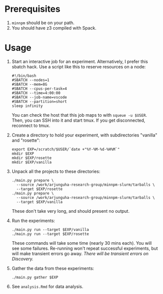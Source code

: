 # Prerequisites

1. `minnpm` should be on your path.
2. You should have z3 compiled with Spack.

# Usage

1. Start an interactive job for an experiment. Alternatively, I prefer this
   sbatch hack. Use a script like this to reserve resources on a node:

   ```
   #!/bin/bash
   #SBATCH --nodes=1
   #SBATCH --mem=8G
   #SBATCH --cpus-per-task=4
   #SBATCH --time=4:00:00
   #SBATCH --job-name=vscode
   #SBATCH --partition=short
   sleep infinity
   ```

   You can check the host that this job maps to with `squeue -u $USER`. Then,
   you can SSH into it and start tmux. If you get disconnected, reconnect to
   tmux.

2. Create a directory to hold your experiment, with subdirectories "vanilla"
   and "rosette":
   
   ```
   export EXP=/scratch/$USER/`date +"%Y-%M-%d-%H%M`"
   mkdir $EXP
   mkdir $EXP/rosette
   mkdir $EXP/vanilla
   ```

3. Unpack all the projects to these directories:

   ```
   ./main.py prepare \
     --source /work/arjunguha-research-group/minnpm-slurm/tarballs \
     --target $EXP/rosette
   ./main.py prepare \
     --source /work/arjunguha-research-group/minnpm-slurm/tarballs \
     --target $EXP/vanilla
   ```

   These don't take very long, and should present no output.

4. Run the experiments:

   ```
   ./main.py run --target $EXP/vanilla
   ./main.py run --target $EXP/rosette
   ```

   These commands will take some time (nearly 30 mins each). You will see some
   failures. Re-running won't repeat successful experiments, but will make
   transient errors go away. *There will be transient errors on Discovery.*

5. Gather the data from these experiments:

   ```
   ./main.py gather $EXP
   ```

6. See `analysis.Rmd` for data analysis.
